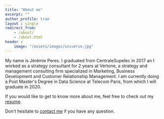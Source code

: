 ```yaml
---
title: "About me"
excerpt: ""
author_profile: true
layout : single
redirect_from:
    - /about/
    - /about.html
header :
    image: "/assets/images/universe.jpg"
---
```


My name is Jérémie Peres. I graduated from CentraleSupelec in 2017 an I worked as a strategy consultant for 2 years at Vertone, a strategy and management consulting firm specialized in Marketing, Business Development and Customer Relationship Management. I am currently doing a Post Master's Degree in Data Science at Telecom Paris, from which I will graduate in 2020.

If you would like to get to know more about me, feel free to check out my [resume](/assets/files/CV.pdf).

Don't hesitate to [contact me](mailto:jeremieperes@gmail.com) if you have any question.
